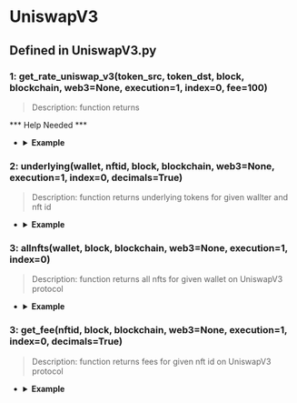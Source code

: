 # UniswapV3

## Defined in UniswapV3.py


### 1: get_rate_uniswap_v3(token_src, token_dst, block, blockchain, web3=None, execution=1, index=0, fee=100)

> Description: function returns 

*** Help Needed ***

- <details><summary><b>Example</b></summary>

  ```
 

  ```

  ```
  output: 
  
  
  ```
  </details>


### 2: underlying(wallet, nftid, block, blockchain, web3=None, execution=1, index=0, decimals=True)

> Description: function returns underlying tokens for given wallter and nft id

- <details><summary><b>Example</b></summary>

  ```
  from defi_protocols import *

  from defi_protocols.functions import *

  from defi_protocols import UniswapV3

  f2 = UniswapV3.underlying('0x849D52316331967b6fF1198e5E32A0eB168D039d', 214704, 'latest', ETHEREUM)

  print(f2)

  ```

  ```
  output: 
  [['0x6810e776880C02933D47DB1b9fc05908e5386b96', 0], ['0xC02aaA39b223FE8D0A0e5C4F27eAD9083C756Cc2', 0]]
  
  
  ```
  </details>

### 3: allnfts(wallet, block, blockchain, web3=None, execution=1, index=0)

> Description: function returns all nfts for given wallet on UniswapV3 protocol

- <details><summary><b>Example</b></summary>

  ```
  from defi_protocols import *

  from defi_protocols.functions import *

  from defi_protocols import UniswapV3

  f3 = UniswapV3.allnfts('0x849D52316331967b6fF1198e5E32A0eB168D039d', 'latest', ETHEREUM)

  print(f3)

  ```

  ```
  output: [185085, 186529, 189493, 214704, 214707, 214716, 218573, 220361, 217714, 286920, 339884, 346143, 358770]
  
  
  ```
  </details>


### 3: get_fee(nftid, block, blockchain, web3=None, execution=1, index=0, decimals=True)

> Description: function returns fees for given nft id on UniswapV3 protocol


- <details><summary><b>Example</b></summary>

  ```
  from defi_protocols import *

  from defi_protocols.functions import *

  from defi_protocols import UniswapV3

  f4 = UniswapV3.get_fee(346143, 'latest', ETHEREUM)

  print(f4)

  ```

  ```
  output: 
  [['0x6810e776880C02933D47DB1b9fc05908e5386b96', 0.0], ['0xC02aaA39b223FE8D0A0e5C4F27eAD9083C756Cc2', 0.0]]
  
  
  ```
  </details>
